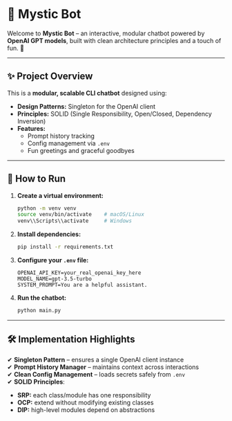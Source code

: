 # 🤖 Mystic Bot

Welcome to **Mystic Bot** – an interactive, modular chatbot powered by **OpenAI GPT models**, built with clean architecture principles and a touch of fun. 🌟

---

## ✨ **Project Overview**

This is a **modular, scalable CLI chatbot** designed using:

- **Design Patterns:** Singleton for the OpenAI client
- **Principles:** SOLID (Single Responsibility, Open/Closed, Dependency Inversion)
- **Features:** 
  - Prompt history tracking
  - Config management via `.env`
  - Fun greetings and graceful goodbyes

---

## 🚀 **How to Run**

1. **Create a virtual environment:**

    ```bash
    python -m venv venv
    source venv/bin/activate    # macOS/Linux
    venv\\Scripts\\activate     # Windows
    ```

2. **Install dependencies:**

    ```bash
    pip install -r requirements.txt
    ```

3. **Configure your `.env` file:**

    ```env
    OPENAI_API_KEY=your_real_openai_key_here
    MODEL_NAME=gpt-3.5-turbo
    SYSTEM_PROMPT=You are a helpful assistant.
    ```

4. **Run the chatbot:**

    ```bash
    python main.py
    ```

---

## 🛠️ **Implementation Highlights**

✔ **Singleton Pattern** – ensures a single OpenAI client instance  
✔ **Prompt History Manager** – maintains context across interactions  
✔ **Clean Config Management** – loads secrets safely from `.env`  
✔ **SOLID Principles**:
- **SRP:** each class/module has one responsibility
- **OCP:** extend without modifying existing classes
- **DIP:** high-level modules depend on abstractions